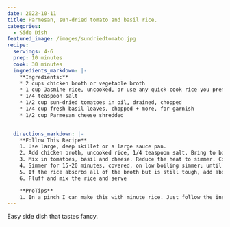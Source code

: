 ```yaml
---
date: 2022-10-11
title: Parmesan, sun-dried tomato and basil rice.
categories:
  - Side Dish
featured_image: /images/sundriedtomato.jpg
recipe:
  servings: 4-6
  prep: 10 minutes
  cook: 30 minutes
  ingredients_markdown: |-
    **Ingredients:**
    * 2 cups chicken broth or vegetable broth
    * 1 cup Jasmine rice, uncooked, or use any quick cook rice you prefer
    * 1/4 teaspoon salt
    * 1/2 cup sun-dried tomatoes in oil, drained, chopped
    * 1/4 cup fresh basil leaves, chopped + more, for garnish
    * 1/2 cup Parmesan cheese shredded

  
  directions_markdown: |-
    **Follow This Recipe**
    1. Use large, deep skillet or a large sauce pan.
    2. Add chicken broth, uncooked rice, 1/4 teaspoon salt. Bring to boil. 
    3. Mix in tomatoes, basil and cheese. Reduce the heat to simmer. Cover the skillet with the lid. 
    4. Simmer for 15-20 minutes, covered, on low boiling simmer; until the rice is cooked through. 
    5. If the rice absorbs all of the broth but is still tough, add about 1/2 cup water to the rice
    6. Fluff and mix the rice and serve

    **ProTips**
    1. In a pinch I can make this with minute rice. Just follow the instructions on the package using broth to subsittue for water.
---
```

Easy side dish that tastes fancy.